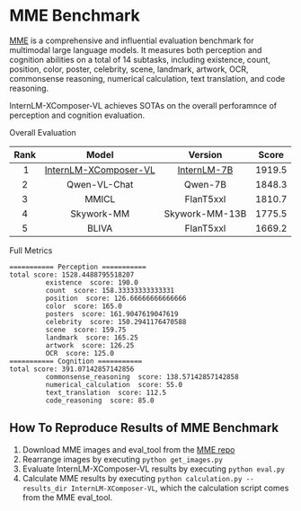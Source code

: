 # MME Benchmark

[MME](https://github.com/BradyFU/Awesome-Multimodal-Large-Language-Models/tree/Evaluation) is a comprehensive and influential evaluation benchmark for multimodal large language models. It measures both perception and cognition abilities on a total of 14 subtasks, including existence, count, position, color, poster, celebrity, scene, landmark, artwork, OCR, commonsense reasoning, numerical calculation, text translation, and code reasoning.

InternLM-XComposer-VL achieves SOTAs on the overall perforamnce of perception and cognition evaluation.

Overall Evaluation

| Rank |      Model      |          Version         |  Score  |
|:----:|:---------------:|:------------------------:|:-------:|
| ️  1  | [InternLM-XComposer-VL](https://github.com/InternLM/InternLM-XComposer) | [InternLM-7B](https://github.com/InternLM/InternLM-XComposer) | 1919.5 |
|   2  | Qwen-VL-Chat    |        Qwen-7B            | 1848.3 |
|   3  |      MMICL      |         FlanT5xxl        | 1810.7 |
|   4  |    Skywork-MM   |      Skywork-MM-13B      | 1775.5 |
|   5  |       BLIVA     |    FlanT5xxl             | 1669.2 |


Full Metrics

```
=========== Perception ===========
total score: 1528.4488795518207
         existence  score: 190.0
         count  score: 158.33333333333331
         position  score: 126.66666666666666
         color  score: 165.0
         posters  score: 161.9047619047619
         celebrity  score: 150.2941176470588
         scene  score: 159.75
         landmark  score: 165.25
         artwork  score: 126.25
         OCR  score: 125.0
=========== Cognition ===========
total score: 391.07142857142856
         commonsense_reasoning  score: 138.57142857142858
         numerical_calculation  score: 55.0
         text_translation  score: 112.5
         code_reasoning  score: 85.0
```

## How To Reproduce Results of MME Benchmark

1. Download MME images and eval_tool from the [MME repo](https://github.com/BradyFU/Awesome-Multimodal-Large-Language-Models/blob/Evaluation/README.md)
2. Rearrange images by executing `python get_images.py`
3. Evaluate InternLM-XComposer-VL results by executing `python eval.py`
4. Calculate MME results by executing `python calculation.py --results_dir InternLM-XComposer-VL`, which the calculation script comes from the MME eval_tool.

